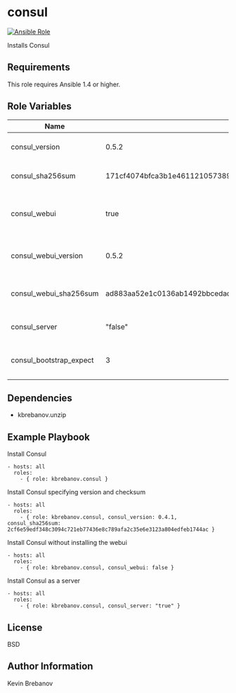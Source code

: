 consul
=======

[![Ansible Role](https://img.shields.io/ansible/role/3300.svg)](https://galaxy.ansible.com/list#/roles/3300)

Installs Consul

Requirements
------------

This role requires Ansible 1.4 or higher.

Role Variables
--------------

| Name                    | Default                                                          | Description                                |
|-------------------------|------------------------------------------------------------------|--------------------------------------------|
| consul_version          | 0.5.2                                                            | Version of Consul to install               |
| consul_sha256sum        | 171cf4074bfca3b1e46112105738985783f19c47f4408377241b868affa9d445 | SHA 256 checksum of package                |
| consul_webui            | true                                                             | Whether to install the Consul webui or not |
| consul_webui_version    | 0.5.2                                                            | Version of Consul webui to install         |
| consul_webui_sha256sum  | ad883aa52e1c0136ab1492bbcedad1210235f26d59719fb6de3ef6464f1ff3b1 | SHA 256 checksum of webui package          |
| consul_server           | "false"                                                          | Enable if this agent is a server           |
| consul_bootstrap_expect | 3                                                                | Number of expected servers in datacenter   |

Dependencies
------------

- kbrebanov.unzip

Example Playbook
----------------

Install Consul
```
- hosts: all
  roles:
    - { role: kbrebanov.consul }
```

Install Consul specifying version and checksum
```
- hosts: all
  roles:
    - { role: kbrebanov.consul, consul_version: 0.4.1, consul_sha256sum: 2cf6e59edf348c3094c721eb77436e8c789afa2c35e6e3123a804edfeb1744ac }
```

Install Consul without installing the webui
```
- hosts: all
  roles:
    - { role: kbrebanov.consul, consul_webui: false }
```

Install Consul as a server
```
- hosts: all
  roles:
    - { role: kbrebanov.consul, consul_server: "true" }
```

License
-------

BSD

Author Information
------------------

Kevin Brebanov
